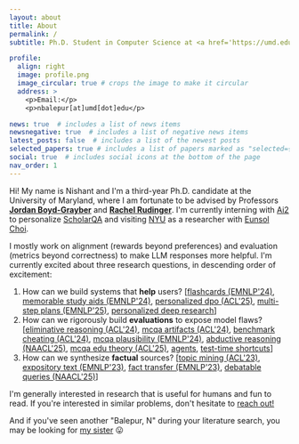 ```yaml
---
layout: about
title: About
permalink: /
subtitle: Ph.D. Student in Computer Science at <a href='https://umd.edu/'>University of Maryland, College Park</a>

profile:
  align: right
  image: profile.png
  image_circular: true # crops the image to make it circular
  address: >
    <p>Email:</p>
    <p>nbalepur[at]umd[dot]edu</p>

news: true  # includes a list of news items
newsnegative: true  # includes a list of negative news items
latest_posts: false  # includes a list of the newest posts
selected_papers: true # includes a list of papers marked as "selected={true}"
social: true  # includes social icons at the bottom of the page
nav_order: 1
---
```


Hi! My name is Nishant and I'm a third-year Ph.D. candidate at the University of Maryland, where I am fortunate to be advised by Professors **[Jordan Boyd-Grayber](https://www.cs.umd.edu/~jbg/)** and **[Rachel Rudinger](https://rudinger.github.io/)**. I'm currently interning with [Ai2](https://allenai.org/) to personalize [ScholarQA](https://scholarqa.allen.ai/chat) and visiting [NYU](https://cims.nyu.edu/dynamic/) as a researcher with [Eunsol Choi](https://eunsol.github.io/).

I mostly work on alignment (rewards beyond preferences) and evaluation (metrics beyond correctness) to make LLM responses more helpful. I'm currently excited about three research questions, in descending order of excitement: 
1. How can we build systems that **help** users?
   [[flashcards (EMNLP'24)](https://arxiv.org/abs/2402.12291), [memorable study aids (EMNLP'24)](https://arxiv.org/abs/2406.15352), [personalized dpo (ACL'25)](https://arxiv.org/abs/2501.11549), [multi-step plans (EMNLP'25)](https://nbalepur.github.io/assets/pdf/Planorama.pdf), [personalized deep research](https://drive.google.com/file/d/19gu1JyUNuXGNBGKOCRousJiliEIhTI4P/view?usp=sharing)]
2. How can we rigorously build **evaluations** to expose model flaws?
   [[eliminative reasoning (ACL'24)](https://arxiv.org/abs/2311.07532), [mcqa artifacts (ACL'24)](https://arxiv.org/abs/2402.12483), [benchmark cheating (ACL'24)](https://arxiv.org/abs/2407.01992), [mcqa plausibility (EMNLP'24)](https://arxiv.org/abs/2410.10854), [abductive reasoning (NAACL'25)](https://arxiv.org/abs/2410.15512), [mcqa edu theory (ACL'25)](https://arxiv.org/abs/2502.14127), [agents](https://www.datocms-assets.com/64837/1756485374-astabench-2025-08-29.pdf), [test-time shortcuts](https://nbalepur.github.io/assets/pdf/ttr_choices_only.pdf)]
3. How can we synthesize **factual** sources?
   [[topic mining (ACL'23)](https://aclanthology.org/2023.findings-acl.14/), [expository text (EMNLP'23)](https://arxiv.org/abs/2305.03276), [fact transfer (EMNLP'23)](https://arxiv.org/abs/2310.14486), [debatable queries (NAACL'25)](https://www.arxiv.org/pdf/2502.00322)]

I'm generally interested in research that is useful for humans and fun to read. If you're interested in similar problems, don't hesitate to [reach out!](mailto:nbalepur@umd.edu)

And if you've seen another "Balepur, N" during your literature search, you may be looking for [my sister](https://nainasb.github.io/) 😛
